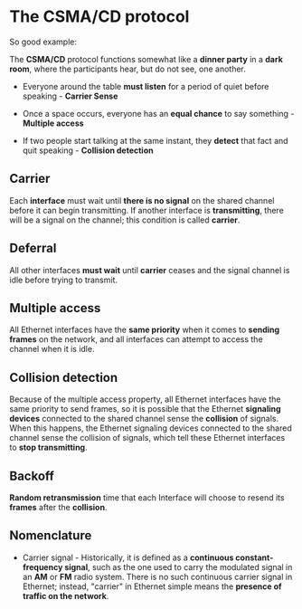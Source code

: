 # The CSMA/CD protocol

So good example:

The __CSMA/CD__ protocol functions somewhat like a __dinner party__ in a __dark room__, where the participants hear, but do not see, one another.

* Everyone around the table __must listen__ for a period of quiet before speaking - __Carrier Sense__

* Once a space occurs, everyone has an __equal chance__ to say something - __Multiple access__

* If two people start talking at the same instant, they __detect__ that fact and quit speaking - __Collision detection__

## Carrier

Each __interface__ must wait until __there is no signal__ on the shared channel before it can begin transmitting. If another interface is __transmitting__, there will be a signal on the channel; this condition is called __carrier__.

## Deferral

All other interfaces __must wait__ until __carrier__ ceases and the signal channel is idle before trying to transmit.

## Multiple access

All Ethernet interfaces have the __same priority__ when it comes to __sending frames__ on the network, and all interfaces can attempt to access the channel when it is idle.

## Collision detection

Because of the multiple access property, all Ethernet interfaces have the same priority to send frames, so it is possible that the Ethernet __signaling devices__ connected to the shared channel sense the __collision__ of signals. When this happens, the Ethernet signaling devices connected to the shared channel sense the collision of signals, which tell these Ethernet interfaces to __stop transmitting__.

## Backoff

__Random retransmission__ time that each Interface will choose to resend its __frames__ after the __collision__.

## Nomenclature

* Carrier signal - Historically, it is defined as a __continuous constant-frequency signal__, such as the one used to carry the modulated signal in an __AM__ or __FM__ radio system. There is no such continuous carrier signal in Ethernet; instead, "carrier" in Ethernet simple means the __presence of traffic on the network__.